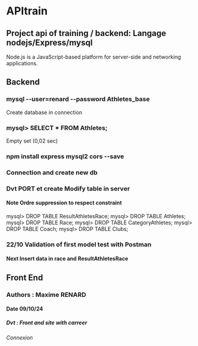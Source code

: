 # APItrain
## Project api of training / backend: Langage nodejs/Express/mysql
Node.js is a JavaScript-based platform for server-side and networking applications.

## Backend
### mysql --user=renard --password Athletes_base
Create database in connection
### mysql> SELECT * FROM Athletes;
Empty set (0,02 sec)
### npm install express mysql2 cors --save
### Connection and create new db
### Dvt PORT et create Modify table in server
#### Note Ordre suppression to respect constraint
mysql> DROP TABLE ResultAthletesRace;
mysql> DROP TABLE Athletes;
mysql> DROP TABLE Race;
mysql> DROP TABLE CategoryAthletes;
mysql> DROP TABLE Coach;
mysql> DROP TABLE Clubs;

### 22/10 Validation of first model test with Postman
#### Next Insert data in race and ResultAthletesRace
## Front End
### Authors : Maxime RENARD
#### Date 09/10/24
##### Dvt : Front and site with carreer
###### Connexion

